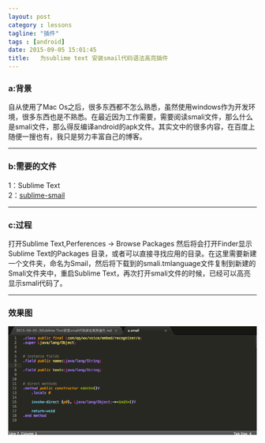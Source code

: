 ```yaml
---
layout: post
category : lessons
tagline: "插件"
tags : [android]
date: 2015-09-05 15:01:45
title:   为sublime text 安装smail代码语法高亮插件
---
```



### a:背景   
自从使用了Mac Os之后，很多东西都不怎么熟悉，虽然使用windows作为开发环境，很多东西也是不熟悉。在最近因为工作需要，需要阅读smali文件，那么什么是smali文件，那么得反编译android的apk文件。其实文中的很多内容，在百度上随便一搜也有，我只是努力丰富自己的博客。   

---   
   
### b:需要的文件    
1：Sublime Text   
2：[sublime-smail](https://github.com/ShaneWilton/sublime-smali)    
   
---   
   
### c:过程      
打开Sublime Text,Perferences -> Browse Packages 然后将会打开Finder显示Sublime Text的Packages 目录，或者可以直接寻找应用的目录。在这里需要新建一个文件夹，命名为Smail，然后将下载到的smali.tmlanguage文件复制到新建的Smali文件夹中，重启Sublime Text，再次打开smali文件的时候，已经可以高亮显示smali代码了。     
   
---   
  
### 效果图    
<img src="/assets/picture/201509052133.png">   

